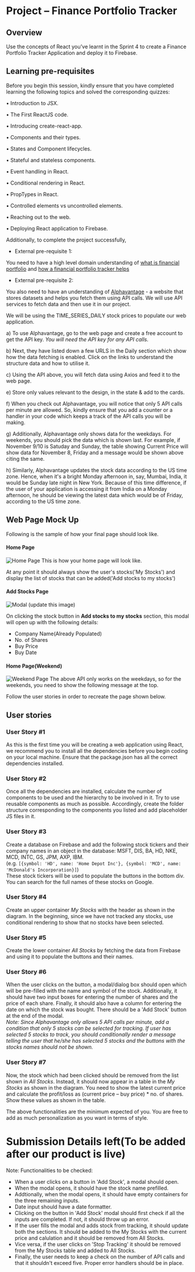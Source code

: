 ﻿# **Project – Finance Portfolio Tracker**

## Overview

Use the concepts of React you’ve learnt in the Sprint 4 to create a Finance Portfolio Tracker Application and deploy it to Firebase.


## Learning pre-requisites

Before you begin this session, kindly ensure that you have completed learning the following topics and solved the corresponding quizzes:

•	Introduction to JSX.

•	The First ReactJS code.

•	Introducing create-react-app.

•	Components and their types.

•	States and Component lifecycles.

•	Stateful and stateless components.

•	Event handling in React.

•	Conditional rendering in React.

•	PropTypes in React.

•	Controlled elements vs uncontrolled elements.

•	Reaching out to the web.

•	Deploying React application to Firebase.

Additionally, to complete the project successfully,

- External pre-requisite 1:

You need to have a high level domain understanding of [what is financial portfolio](https://www.investopedia.com/terms/p/portfolio.asp) and [how a financial portfolio tracker helps](https://www.benzinga.com/money/best-portfolio-tracker/) 

- External pre-requisite 2:
  
You also need to have an understanding of [Alphavantage](https://www.alphavantage.co/documentation/#daily) - a website that stores datasets and helps you fetch them using API calls. We will use API services to fetch data and then use it in our project.

We will be using the TIME_SERIES_DAILY stock prices to populate our web application. 

a)	To use Alphavantage, go to the web page and create a free account to get the API key. *_You will need the API key for any API calls._*

b)	Next, they have listed down a few URLS in the Daily section which show how the data fetching is enabled. Click on the links to understand the structure data and how to utilise it.

c)	Using the API above, you will fetch data using Axios and feed it to the web page.

e)	Store only values relevant to the design, in the state & add to the cards.

f) When you check out Alphavantage, you will notice that only 5 API calls per minute are allowed. So, kindly ensure that you add a counter or a handler in your code which keeps a track of the API calls you will be making.

g) Additionally, Alphavantage only shows data for the weekdays. For weekends, you should pick the data which is shown last. For example, if November 9/10 is Satuday and Sunday, the table showing Current Price will show data for November 8, Friday and a message would be shown above citing the same.

h) Similarly, Alphavantage updates the stock data according to the US time zone. Hence, when it's a bright Monday afternoon in, say, Mumbai, India, it would be Sunday late night in New York. Because of this time difference, if the user of your application is accessing it from India on a Monday afternoon, he should be viewing the latest data which would be of Friday, according to the US time zone.


## Web Page Mock Up

Following is the sample of how your final page should look like. 

#### Home Page

![Home Page](Screens/FPT_HomePage.png)
This is how your home page will look like.

At any point it should always show the user's stocks('My Stocks')
and display the list of stocks that can be added('Add stocks to my stocks')

#### Add Stocks Page

![Modal](Screens/FPT_AddStock.png)
(update this image)

On clicking the stock button in **Add stocks to my stocks** section, this modal will open up with the following details:

- Company Name(Already Populated)
- No. of Shares
- Buy Price
- Buy Date


#### Home Page(Weekend)

![Weekend Page](Screens/FPT_WeekendPage.png)
The above API only works on the weekdays, so for the weekends, you need to show the following message at the top.

Follow the user stories in order to recreate the page shown below.

## User stories

### User Story #1

As this is the first time you will be creating a web application using React, we recommend you to install all the dependencies before you begin coding on your local machine. Ensure that the package.json has all the correct dependencies installed.


### User Story #2

Once all the dependencies are installed, calculate the number of components to be used and the hierarchy to be involved in it. Try to use reusable components as much as possible. Accordingly, create the folder structure corresponding to the components you listed and add placeholder JS files in it.


### User Story #3

Create a database on Firebase and add the following stock tickers and their company names in an object in the database: MSFT, DIS, BA, HD, NKE, MCD, INTC, GS, JPM, AXP, IBM. <br />
(e.g. ```[{symbol: 'HD', name: 'Home Depot Inc'}, {symbol: 'MCD', name: 'McDonald's Incorporation}]```) <br />
These stock tickers will be used to populate the buttons in the bottom div. You can search for the full names of these stocks on Google.

### User Story #4

Create an upper container *My Stocks* with the header as shown in the diagram. In the beginning, since we have not tracked any stocks, use conditional rendering to show that no stocks have been selected.

### User Story #5

Create the lower container *All Stocks* by fetching the data from Firebase and using it to populate the buttons and their names.


### User Story #6

When the user clicks on the button, a modal/dialog box should open which will be pre-filled with the name and symbol of the stock. Additionally, it should have two input boxes for entering the number of shares and the price of each share. Finally, it should also have a column for entering the date on which the stock was bought. There should be a 'Add Stock' button at the end of the modal.
<br />
*Note: Since Alphavantage only allows 5 API calls per minute, add a condition that only 5 stocks can be selected for tracking. If user has selected 5 stocks to track, you should conditionally render a message telling the user that he/she has selected 5 stocks and the buttons with the stocks names should not be shown.*


### User Story #7

Now, the stock which had been clicked should be removed from the list shown in *All Stocks*. Instead, it should now appear in a table in the *My Stocks* as shown in the diagram. You need to show the latest current price and calculate the profit/loss as (current price – buy price) * no. of shares. Show these values as shown in the table.


The above functionalities are the minimum expected of you. You are free to add as much personalization as you want in terms of style.

# Submission Details left(To be added after our product is live) 





Note:
Functionalities to be checked:

- When a user clicks on a button in 'Add Stock', a modal should open.
- When the modal opens, it should have the stock name prefilled.
- Addtionally, when the modal opens, it should have empty containers for the three remaining inputs.
- Date input should have a date formatter.
- Clicking on the button in 'Add Stock' modal should first check if all the inputs are completed. If not, it should throw up an error.
- If the user fills the modal and adds stock from tracking, it should update both the sections. It should be added to the My Stocks with the current price and calulation and it should be removed from All Stocks.
- Vice versa, if the user clicks on 'Stop Tracking' it should be removed from the My Stocks table and added to All Stocks.
- Finally, the user needs to keep a check on the number of API calls and that it shouldn't exceed five. Proper error handlers should be in place.